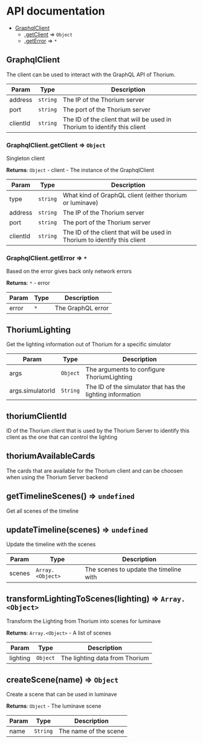 # API documentation


* [GraphqlClient](#module_GraphqlClient)
    * [.getClient](#module_GraphqlClient.getClient) ⇒ <code>Object</code>
    * [.getError](#module_GraphqlClient.getError) ⇒ <code>\*</code>

<a name="module_GraphqlClient"></a>

## GraphqlClient
The client can be used to interact with the GraphQL API of Thorium.


| Param | Type | Description |
| --- | --- | --- |
| address | <code>string</code> | The IP of the Thorium server |
| port | <code>string</code> | The port of the Thorium server |
| clientId | <code>string</code> | The ID of the client that will be used in Thorium to identify this client |

<a name="module_GraphqlClient.getClient"></a>

### GraphqlClient.getClient ⇒ <code>Object</code>
Singleton client

**Returns**: <code>Object</code> - client - The instance of the GraphqlClient  

| Param | Type | Description |
| --- | --- | --- |
| type | <code>string</code> | What kind of GraphQL client (either thorium or luminave) |
| address | <code>string</code> | The IP of the Thorium server |
| port | <code>string</code> | The port of the Thorium server |
| clientId | <code>string</code> | The ID of the client that will be used in Thorium to identify this client |

<a name="module_GraphqlClient.getError"></a>

### GraphqlClient.getError ⇒ <code>\*</code>
Based on the error gives back only network errors

**Returns**: <code>\*</code> - error  

| Param | Type | Description |
| --- | --- | --- |
| error | <code>\*</code> | The GraphQL error |

<a name="module_ThoriumLighting"></a>

## ThoriumLighting
Get the lighting information out of Thorium for a specific simulator


| Param | Type | Description |
| --- | --- | --- |
| args | <code>Object</code> | The arguments to configure ThoriumLighting |
| args.simulatorId | <code>String</code> | The ID of the simulator that has the lighting information |

<a name="thoriumClientId"></a>

## thoriumClientId
ID of the Thorium client that is used by the Thorium Server to
identify this client as the one that can control the lighting

<a name="thoriumAvailableCards"></a>

## thoriumAvailableCards
The cards that are available for the Thorium client and can be choosen
when using the Thorium Server backend

<a name="getTimelineScenes"></a>

## getTimelineScenes() ⇒ <code>undefined</code>
Get all scenes of the timeline

<a name="updateTimeline"></a>

## updateTimeline(scenes) ⇒ <code>undefined</code>
Update the timeline with the scenes


| Param | Type | Description |
| --- | --- | --- |
| scenes | <code>Array.&lt;Object&gt;</code> | The scenes to update the timeline with |

<a name="transformLightingToScenes"></a>

## transformLightingToScenes(lighting) ⇒ <code>Array.&lt;Object&gt;</code>
Transform the Lighting from Thorium into scenes for luminave

**Returns**: <code>Array.&lt;Object&gt;</code> - A list of scenes  

| Param | Type | Description |
| --- | --- | --- |
| lighting | <code>Object</code> | The lighting data from Thorium |

<a name="createScene"></a>

## createScene(name) ⇒ <code>Object</code>
Create a scene that can be used in luminave

**Returns**: <code>Object</code> - The luminave scene  

| Param | Type | Description |
| --- | --- | --- |
| name | <code>String</code> | The name of the scene |

